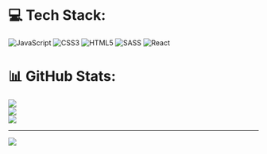 
# 💻 Tech Stack:
![JavaScript](https://img.shields.io/badge/javascript-%23323330.svg?style=for-the-badge&logo=javascript&logoColor=%23F7DF1E) ![CSS3](https://img.shields.io/badge/css3-%231572B6.svg?style=for-the-badge&logo=css3&logoColor=white) ![HTML5](https://img.shields.io/badge/html5-%23E34F26.svg?style=for-the-badge&logo=html5&logoColor=white) ![SASS](https://img.shields.io/badge/SASS-hotpink.svg?style=for-the-badge&logo=SASS&logoColor=white) ![React](https://img.shields.io/badge/react-%2320232a.svg?style=for-the-badge&logo=react&logoColor=%2361DAFB)
# 📊 GitHub Stats:
![](https://github-readme-stats.vercel.app/api?username=hugo8814&theme=dark&hide_border=false&include_all_commits=false&count_private=false)<br/>
![](https://github-readme-streak-stats.herokuapp.com/?user=hugo8814&theme=dark&hide_border=false)<br/>
![](https://github-readme-stats.vercel.app/api/top-langs/?username=hugo8814&theme=dark&hide_border=false&include_all_commits=false&count_private=false&layout=compact)

---
[![](https://visitcount.itsvg.in/api?id=hugo8814&icon=0&color=0)](https://visitcount.itsvg.in)

<!-- Proudly created with GPRM ( https://gprm.itsvg.in ) -->